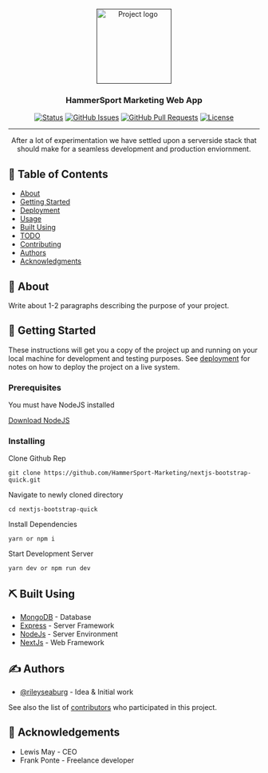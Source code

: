<p align="center">
  <a href="" rel="noopener">
 <img width="150px" src="https://i.imgur.com/MI1FKzW.png" alt="Project logo"></a>
</p>

<h3 align="center">HammerSport Marketing Web App</h3>

<div align="center">

[![Status](https://img.shields.io/badge/status-active-success.svg)]()
[![GitHub Issues](https://img.shields.io/github/issues/HammerSport-Marketing/nextjs-bootstrap-quick.svg)](https://github.com/HammerSport-Marketing/nextjs-bootstrap-quick/issues)
[![GitHub Pull Requests](https://img.shields.io/github/issues-pr/HammerSport-Marketing/nextjs-bootstrap-quick.svg)](https://github.com/HammerSport-Marketing/nextjs-bootstrap-quick/pulls)
[![License](https://img.shields.io/badge/license-MIT-blue.svg)](/LICENSE)

</div>

---

<p align="center"> After a lot of experimentation we have settled upon a serverside stack that should make for a seamless development and production enviornment.
    <br> 
</p>

## 📝 Table of Contents

- [About](#about)
- [Getting Started](#getting_started)
- [Deployment](#deployment)
- [Usage](#usage)
- [Built Using](#built_using)
- [TODO](../TODO.md)
- [Contributing](../CONTRIBUTING.md)
- [Authors](#authors)
- [Acknowledgments](#acknowledgement)

## 🧐 About <a name = "about"></a>

Write about 1-2 paragraphs describing the purpose of your project.

## 🏁 Getting Started <a name = "getting_started"></a>

These instructions will get you a copy of the project up and running on your local machine for development and testing purposes. See [deployment](#deployment) for notes on how to deploy the project on a live system.

### Prerequisites

You must have NodeJS installed

[Download NodeJS](https://nodejs.org/en/download/)

### Installing

Clone Github Rep

```
git clone https://github.com/HammerSport-Marketing/nextjs-bootstrap-quick.git
```

Navigate to newly cloned directory

```
cd nextjs-bootstrap-quick
```

Install Dependencies

```
yarn or npm i
```

Start Development Server

```
yarn dev or npm run dev
```



## ⛏️ Built Using <a name = "built_using"></a>

- [MongoDB](https://www.mongodb.com/) - Database
- [Express](https://expressjs.com/) - Server Framework
- [NodeJs](https://nodejs.org/en/) - Server Environment
- [NextJs](https://vuejs.org/) - Web Framework

## ✍️ Authors <a name = "authors"></a>

- [@rileyseaburg](https://github.com/rileyseaburg) - Idea & Initial work

See also the list of [contributors](https://github.com/HammerSport-Marketing/nextjs-bootstrap-quick/contributors) who participated in this project.

## 🎉 Acknowledgements <a name = "acknowledgement"></a>

- Lewis May - CEO
- Frank Ponte - Freelance developer